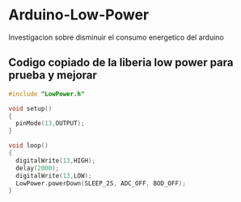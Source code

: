 # Arduino-Low-Power

Investigacion sobre disminuir el consumo energetico del arduino

## Codigo copiado de la liberia low power para prueba y mejorar
```c++
#include "LowPower.h"

void setup()
{
  pinMode(13,OUTPUT);
}

void loop() 
{
  digitalWrite(13,HIGH);
  delay(2000);
  digitalWrite(13,LOW);
  LowPower.powerDown(SLEEP_2S, ADC_OFF, BOD_OFF);
}

``` 
